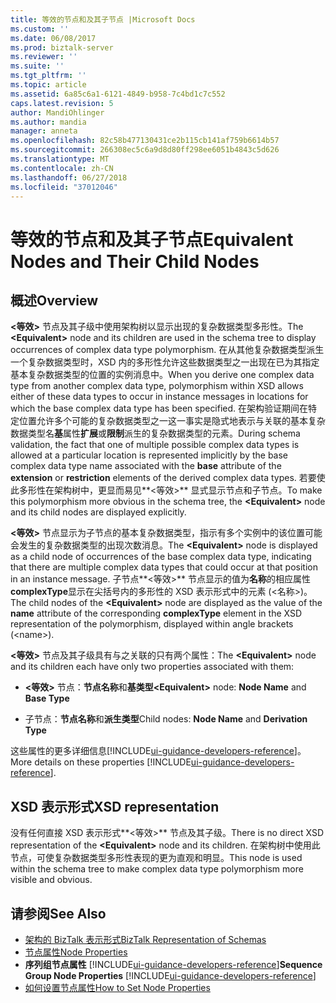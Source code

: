 ```yaml
---
title: 等效的节点和及其子节点 |Microsoft Docs
ms.custom: ''
ms.date: 06/08/2017
ms.prod: biztalk-server
ms.reviewer: ''
ms.suite: ''
ms.tgt_pltfrm: ''
ms.topic: article
ms.assetid: 6a85c6a1-6121-4849-b958-7c4bd1c7c552
caps.latest.revision: 5
author: MandiOhlinger
ms.author: mandia
manager: anneta
ms.openlocfilehash: 82c58b477130431ce2b115cb141af759b6614b57
ms.sourcegitcommit: 266308ec5c6a9d8d80ff298ee6051b4843c5d626
ms.translationtype: MT
ms.contentlocale: zh-CN
ms.lasthandoff: 06/27/2018
ms.locfileid: "37012046"
---
```

# <a name="equivalent-nodes-and-their-child-nodes"></a><span data-ttu-id="4c91b-102">等效的节点和及其子节点</span><span class="sxs-lookup"><span data-stu-id="4c91b-102">Equivalent Nodes and Their Child Nodes</span></span>

## <a name="overview"></a><span data-ttu-id="4c91b-103">概述</span><span class="sxs-lookup"><span data-stu-id="4c91b-103">Overview</span></span>
<span data-ttu-id="4c91b-104">**\<等效\>** 节点及其子级中使用架构树以显示出现的复杂数据类型多形性。</span><span class="sxs-lookup"><span data-stu-id="4c91b-104">The **\<Equivalent\>** node and its children are used in the schema tree to display occurrences of complex data type polymorphism.</span></span> <span data-ttu-id="4c91b-105">在从其他复杂数据类型派生一个复杂数据类型时，XSD 内的多形性允许这些数据类型之一出现在已为其指定基本复杂数据类型的位置的实例消息中。</span><span class="sxs-lookup"><span data-stu-id="4c91b-105">When you derive one complex data type from another complex data type, polymorphism within XSD allows either of these data types to occur in instance messages in locations for which the base complex data type has been specified.</span></span> <span data-ttu-id="4c91b-106">在架构验证期间在特定位置允许多个可能的复杂数据类型之一这一事实是隐式地表示与关联的基本复杂数据类型名**基**属性**扩展**或**限制**派生的复杂数据类型的元素。</span><span class="sxs-lookup"><span data-stu-id="4c91b-106">During schema validation, the fact that one of multiple possible complex data types is allowed at a particular location is represented implicitly by the base complex data type name associated with the **base** attribute of the **extension** or **restriction** elements of the derived complex data types.</span></span> <span data-ttu-id="4c91b-107">若要使此多形性在架构树中，更显而易见**\<等效\>** 显式显示节点和子节点。</span><span class="sxs-lookup"><span data-stu-id="4c91b-107">To make this polymorphism more obvious in the schema tree, the **\<Equivalent\>** node and its child nodes are displayed explicitly.</span></span>  

 <span data-ttu-id="4c91b-108">**\<等效\>** 节点显示为子节点的基本复杂数据类型，指示有多个实例中的该位置可能会发生的复杂数据类型的出现次数消息。</span><span class="sxs-lookup"><span data-stu-id="4c91b-108">The **\<Equivalent\>** node is displayed as a child node of occurrences of the base complex data type, indicating that there are multiple complex data types that could occur at that position in an instance message.</span></span> <span data-ttu-id="4c91b-109">子节点**\<等效\>** 节点显示的值为**名称**的相应属性**complexType**显示在尖括号内的多形性的 XSD 表示形式中的元素 (\<名称\>)。</span><span class="sxs-lookup"><span data-stu-id="4c91b-109">The child nodes of the **\<Equivalent\>** node are displayed as the value of the **name** attribute of the corresponding **complexType** element in the XSD representation of the polymorphism, displayed within angle brackets (\<name\>).</span></span>  

 <span data-ttu-id="4c91b-110">**\<等效\>** 节点及其子级具有与之关联的只有两个属性：</span><span class="sxs-lookup"><span data-stu-id="4c91b-110">The **\<Equivalent\>** node and its children each have only two properties associated with them:</span></span>  

-   <span data-ttu-id="4c91b-111">**\<等效\>** 节点：**节点名称**和**基类型**</span><span class="sxs-lookup"><span data-stu-id="4c91b-111">**\<Equivalent\>** node: **Node Name** and **Base Type**</span></span>

-   <span data-ttu-id="4c91b-112">子节点：**节点名称**和**派生类型**</span><span class="sxs-lookup"><span data-stu-id="4c91b-112">Child nodes: **Node Name** and **Derivation Type**</span></span>

<span data-ttu-id="4c91b-113">这些属性的更多详细信息[!INCLUDE[ui-guidance-developers-reference](../includes/ui-guidance-developers-reference.md)]。</span><span class="sxs-lookup"><span data-stu-id="4c91b-113">More details on these properties [!INCLUDE[ui-guidance-developers-reference](../includes/ui-guidance-developers-reference.md)].</span></span>

## <a name="xsd-representation"></a><span data-ttu-id="4c91b-114">XSD 表示形式</span><span class="sxs-lookup"><span data-stu-id="4c91b-114">XSD representation</span></span>  
 <span data-ttu-id="4c91b-115">没有任何直接 XSD 表示形式**\<等效\>** 节点及其子级。</span><span class="sxs-lookup"><span data-stu-id="4c91b-115">There is no direct XSD representation of the **\<Equivalent\>** node and its children.</span></span> <span data-ttu-id="4c91b-116">在架构树中使用此节点，可使复杂数据类型多形性表现的更为直观和明显。</span><span class="sxs-lookup"><span data-stu-id="4c91b-116">This node is used within the schema tree to make complex data type polymorphism more visible and obvious.</span></span>  

## <a name="see-also"></a><span data-ttu-id="4c91b-117">请参阅</span><span class="sxs-lookup"><span data-stu-id="4c91b-117">See Also</span></span>  
- [<span data-ttu-id="4c91b-118">架构的 BizTalk 表示形式</span><span class="sxs-lookup"><span data-stu-id="4c91b-118">BizTalk Representation of Schemas</span></span>](../core/biztalk-representation-of-schemas.md)   
- [<span data-ttu-id="4c91b-119">节点属性</span><span class="sxs-lookup"><span data-stu-id="4c91b-119">Node Properties</span></span>](../core/node-properties.md)   
- <span data-ttu-id="4c91b-120">**序列组节点属性** [!INCLUDE[ui-guidance-developers-reference](../includes/ui-guidance-developers-reference.md)]</span><span class="sxs-lookup"><span data-stu-id="4c91b-120">**Sequence Group Node Properties** [!INCLUDE[ui-guidance-developers-reference](../includes/ui-guidance-developers-reference.md)]</span></span>  
- [<span data-ttu-id="4c91b-121">如何设置节点属性</span><span class="sxs-lookup"><span data-stu-id="4c91b-121">How to Set Node Properties</span></span>](../core/how-to-set-node-properties.md)
